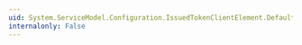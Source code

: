 ```yaml
---
uid: System.ServiceModel.Configuration.IssuedTokenClientElement.DefaultKeyEntropyMode
internalonly: False
---
```

